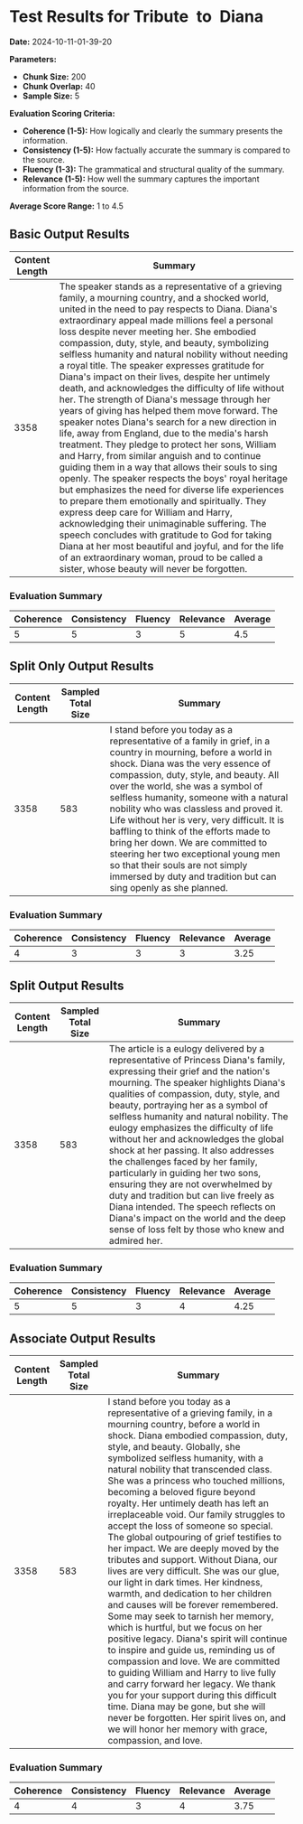 
# Test Results for Tribute to Diana
**Date:** 2024-10-11-01-39-20

**Parameters:**
- **Chunk Size:** 200
- **Chunk Overlap:** 40
- **Sample Size:** 5

**Evaluation Scoring Criteria:**
- **Coherence (1-5):** How logically and clearly the summary presents the information.
- **Consistency (1-5):** How factually accurate the summary is compared to the source.
- **Fluency (1-3):** The grammatical and structural quality of the summary.
- **Relevance (1-5):** How well the summary captures the important information from the source.

**Average Score Range:** 1 to 4.5


## Basic Output Results

| Content Length | Summary |
|----------------|---------|
| 3358 | The speaker stands as a representative of a grieving family, a mourning country, and a shocked world, united in the need to pay respects to Diana. Diana's extraordinary appeal made millions feel a personal loss despite never meeting her. She embodied compassion, duty, style, and beauty, symbolizing selfless humanity and natural nobility without needing a royal title. The speaker expresses gratitude for Diana's impact on their lives, despite her untimely death, and acknowledges the difficulty of life without her. The strength of Diana's message through her years of giving has helped them move forward. The speaker notes Diana's search for a new direction in life, away from England, due to the media's harsh treatment. They pledge to protect her sons, William and Harry, from similar anguish and to continue guiding them in a way that allows their souls to sing openly. The speaker respects the boys' royal heritage but emphasizes the need for diverse life experiences to prepare them emotionally and spiritually. They express deep care for William and Harry, acknowledging their unimaginable suffering. The speech concludes with gratitude to God for taking Diana at her most beautiful and joyful, and for the life of an extraordinary woman, proud to be called a sister, whose beauty will never be forgotten. |

### Evaluation Summary

| Coherence | Consistency | Fluency | Relevance | Average |
|-----------|-------------|---------|-----------|---------|
| 5 | 5 | 3 | 5 | 4.5 |

  
## Split Only Output Results

| Content Length | Sampled Total Size | Summary |
|----------------|--------------------|---------|
| 3358 | 583 | I stand before you today as a representative of a family in grief, in a country in mourning, before a world in shock. Diana was the very essence of compassion, duty, style, and beauty. All over the world, she was a symbol of selfless humanity, someone with a natural nobility who was classless and proved it. Life without her is very, very difficult. It is baffling to think of the efforts made to bring her down. We are committed to steering her two exceptional young men so that their souls are not simply immersed by duty and tradition but can sing openly as she planned. |

### Evaluation Summary

| Coherence | Consistency | Fluency | Relevance | Average |
|-----------|-------------|---------|-----------|---------|
| 4 | 3 | 3 | 3 | 3.25 |


## Split Output Results

| Content Length | Sampled Total Size | Summary |
|----------------|--------------------|---------|
| 3358 | 583 | The article is a eulogy delivered by a representative of Princess Diana's family, expressing their grief and the nation's mourning. The speaker highlights Diana's qualities of compassion, duty, style, and beauty, portraying her as a symbol of selfless humanity and natural nobility. The eulogy emphasizes the difficulty of life without her and acknowledges the global shock at her passing. It also addresses the challenges faced by her family, particularly in guiding her two sons, ensuring they are not overwhelmed by duty and tradition but can live freely as Diana intended. The speech reflects on Diana's impact on the world and the deep sense of loss felt by those who knew and admired her. |

### Evaluation Summary

| Coherence | Consistency | Fluency | Relevance | Average |
|-----------|-------------|---------|-----------|---------|
| 5 | 5 | 3 | 4 | 4.25 |

  
## Associate Output Results

| Content Length | Sampled Total Size | Summary |
|----------------|--------------------|---------|
| 3358 | 583 | I stand before you today as a representative of a grieving family, in a mourning country, before a world in shock. Diana embodied compassion, duty, style, and beauty. Globally, she symbolized selfless humanity, with a natural nobility that transcended class. She was a princess who touched millions, becoming a beloved figure beyond royalty. Her untimely death has left an irreplaceable void. Our family struggles to accept the loss of someone so special. The global outpouring of grief testifies to her impact. We are deeply moved by the tributes and support. Without Diana, our lives are very difficult. She was our glue, our light in dark times. Her kindness, warmth, and dedication to her children and causes will be forever remembered. Some may seek to tarnish her memory, which is hurtful, but we focus on her positive legacy. Diana's spirit will continue to inspire and guide us, reminding us of compassion and love. We are committed to guiding William and Harry to live fully and carry forward her legacy. We thank you for your support during this difficult time. Diana may be gone, but she will never be forgotten. Her spirit lives on, and we will honor her memory with grace, compassion, and love. |

### Evaluation Summary

| Coherence | Consistency | Fluency | Relevance | Average |
|-----------|-------------|---------|-----------|---------|
| 4 | 4 | 3 | 4 | 3.75 |

    